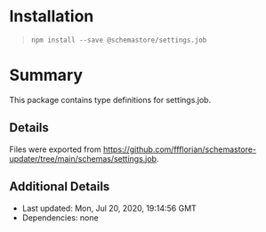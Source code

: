 # Installation
> `npm install --save @schemastore/settings.job`

# Summary
This package contains type definitions for settings.job.

## Details
Files were exported from https://github.com/ffflorian/schemastore-updater/tree/main/schemas/settings.job.

## Additional Details
* Last updated: Mon, Jul 20, 2020, 19:14:56 GMT
* Dependencies: none
